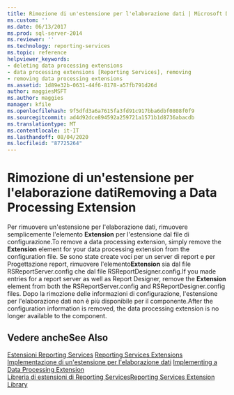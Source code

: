 ```yaml
---
title: Rimozione di un'estensione per l'elaborazione dati | Microsoft Docs
ms.custom: ''
ms.date: 06/13/2017
ms.prod: sql-server-2014
ms.reviewer: ''
ms.technology: reporting-services
ms.topic: reference
helpviewer_keywords:
- deleting data processing extensions
- data processing extensions [Reporting Services], removing
- removing data processing extensions
ms.assetid: 1d89e32b-0631-44f6-8178-a57fb791d26d
author: maggiesMSFT
ms.author: maggies
manager: kfile
ms.openlocfilehash: 9f5dfd3a6a7615fa3fd91c917bba6dbf0808f0f9
ms.sourcegitcommit: ad4d92dce894592a259721a1571b1d8736abacdb
ms.translationtype: MT
ms.contentlocale: it-IT
ms.lasthandoff: 08/04/2020
ms.locfileid: "87725264"
---
```

# <a name="removing-a-data-processing-extension"></a><span data-ttu-id="ac5b2-102">Rimozione di un'estensione per l'elaborazione dati</span><span class="sxs-lookup"><span data-stu-id="ac5b2-102">Removing a Data Processing Extension</span></span>
  <span data-ttu-id="ac5b2-103">Per rimuovere un'estensione per l'elaborazione dati, rimuovere semplicemente l'elemento **Extension** per l'estensione dal file di configurazione.</span><span class="sxs-lookup"><span data-stu-id="ac5b2-103">To remove a data processing extension, simply remove the **Extension** element for your data processing extension from the configuration file.</span></span> <span data-ttu-id="ac5b2-104">Se sono state create voci per un server di report e per Progettazione report, rimuovere l'elemento**Extension** sia dal file RSReportServer.config che dal file RSReportDesigner.config.</span><span class="sxs-lookup"><span data-stu-id="ac5b2-104">If you made entries for a report server as well as Report Designer, remove the **Extension** element from both the RSReportServer.config and RSReportDesigner.config files.</span></span> <span data-ttu-id="ac5b2-105">Dopo la rimozione delle informazioni di configurazione, l'estensione per l'elaborazione dati non è più disponibile per il componente.</span><span class="sxs-lookup"><span data-stu-id="ac5b2-105">After the configuration information is removed, the data processing extension is no longer available to the component.</span></span>  
  
## <a name="see-also"></a><span data-ttu-id="ac5b2-106">Vedere anche</span><span class="sxs-lookup"><span data-stu-id="ac5b2-106">See Also</span></span>  
 <span data-ttu-id="ac5b2-107">[Estensioni Reporting Services](../reporting-services-extensions.md) </span><span class="sxs-lookup"><span data-stu-id="ac5b2-107">[Reporting Services Extensions](../reporting-services-extensions.md) </span></span>  
 <span data-ttu-id="ac5b2-108">[Implementazione di un'estensione per l'elaborazione dati](implementing-a-data-processing-extension.md) </span><span class="sxs-lookup"><span data-stu-id="ac5b2-108">[Implementing a Data Processing Extension](implementing-a-data-processing-extension.md) </span></span>  
 [<span data-ttu-id="ac5b2-109">Libreria di estensioni di Reporting Services</span><span class="sxs-lookup"><span data-stu-id="ac5b2-109">Reporting Services Extension Library</span></span>](../reporting-services-extension-library.md)  
  
  
